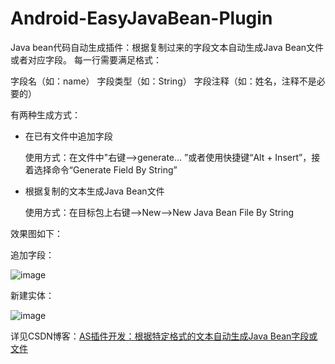 # Android-EasyJavaBean-Plugin
Java bean代码自动生成插件：根据复制过来的字段文本自动生成Java Bean文件或者对应字段。
每一行需要满足格式：

字段名（如：name）  字段类型（如：String） 字段注释（如：姓名，注释不是必要的）

有两种生成方式：

 - 在已有文件中追加字段

    使用方式：在文件中"右键-->generate... ”或者使用快捷键“Alt + Insert”，接着选择命令“Generate Field By String”

 - 根据复制的文本生成Java Bean文件

    使用方式：在目标包上右键-->New-->New Java Bean File By String
    
效果图如下：

追加字段：

![image](http://img.blog.csdn.net/20180223155507769?watermark/2/text/aHR0cDovL2Jsb2cuY3Nkbi5uZXQvcXFfMjcyNTg3OTk=/font/5a6L5L2T/fontsize/400/fill/I0JBQkFCMA==/dissolve/70)

    
新建实体：

![image](http://img.blog.csdn.net/20180223155444767?watermark/2/text/aHR0cDovL2Jsb2cuY3Nkbi5uZXQvcXFfMjcyNTg3OTk=/font/5a6L5L2T/fontsize/400/fill/I0JBQkFCMA==/dissolve/70)

详见CSDN博客：[AS插件开发：根据特定格式的文本自动生成Java Bean字段或文件](http://blog.csdn.net/qq_27258799/article/details/79295251)